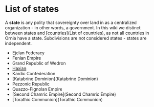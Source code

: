 # List of states

A **state** is any polity that sovereignty over land in as a centralized organization - in other words, a government. In this wiki we distinct between states and [countries](List of countries), as not all countries in Ornia have a state. Subdivisions are not considered states - states are independent.

* Ejelan Federacy
* Fenian Empire
* Grand Republic of Wedron
* [Haxian](Haxian)
* Kardic Confederation
* [Katabrine Dominion](Katabrine Dominion)
* Pezzonic Republic
* Quazzo-Fignolan Empire
* [Second Chamric Empire](Second Chamric Empire)
* [Torathic Communion](Torathic Communion)

